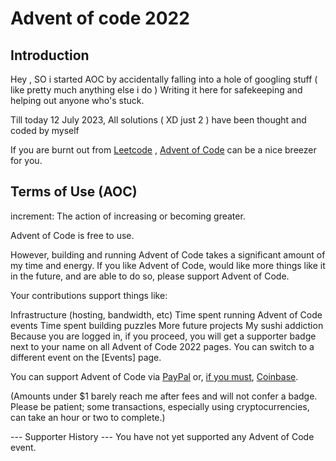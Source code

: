 # Advent of code 2022 


## Introduction 
Hey , SO i started AOC by accidentally falling into a hole of googling stuff ( like pretty much anything else i do )
Writing it here for safekeeping and helping out anyone who's stuck. 

Till today 12 July 2023, All solutions ( XD just 2 ) have been thought and coded by myself

If you are burnt out from [Leetcode](https://leetcode.com/) , [Advent of Code](https://adventofcode.com/2022) can be a nice breezer for you.


## Terms of Use (AOC)
increment: The action of increasing or becoming greater.

Advent of Code is free to use.

However, building and running Advent of Code takes a significant amount of my time and energy. If you like Advent of Code, would like more things like it in the future, and are able to do so, please support Advent of Code.

Your contributions support things like:

Infrastructure (hosting, bandwidth, etc)
Time spent running Advent of Code events
Time spent building puzzles
More future projects
My sushi addiction
Because you are logged in, if you proceed, you will get a supporter badge next to your name on all Advent of Code 2022 pages. You can switch to a different event on the [Events] page.

You can support Advent of Code via [PayPal](https://adventofcode.com/2022/support/paypal) or, [if you must](https://digiconomist.net/bitcoin-energy-consumption), [Coinbase](https://adventofcode.com/2022/support/coinbase).

(Amounts under $1 barely reach me after fees and will not confer a badge. Please be patient; some transactions, especially using cryptocurrencies, can take an hour or two to complete.)

--- Supporter History ---
You have not yet supported any Advent of Code event.
